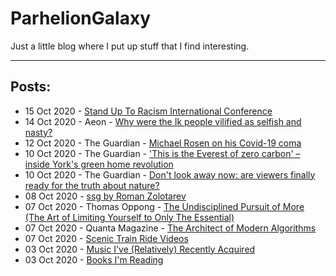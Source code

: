 # ParhelionGalaxy

Just a little blog where I put up stuff that I find interesting.

---

## Posts:
- 15 Oct 2020 - [Stand Up To Racism International Conference](https://www.eventbrite.co.uk/e/stand-up-to-racism-international-conference-tickets-119722971631)
- 14 Oct 2020 - Aeon - [Why were the Ik people vilified as selfish and nasty?](https://aeon.co/essays/why-were-the-ik-people-vilified-as-selfish-and-nasty)
- 12 Oct 2020 - The Guardian - [Michael Rosen on his Covid-19 coma](https://www.theguardian.com/books/2020/sep/30/michael-rosen-on-his-covid-19-coma-it-felt-like-a-pre-death-a-nothingness)
- 10 Oct 2020 - The Guardian - ['This is the Everest of zero carbon' – inside York's green home revolution](https://www.theguardian.com/artanddesign/2020/oct/04/everest-zero-carbon-inside-yorks-green-home-revolution)
- 10 Oct 2020 - The Guardian - [Don't look away now: are viewers finally ready for the truth about nature?](https://www.theguardian.com/environment/2020/sep/18/dont-look-away-now-are-viewers-finally-ready-for-the-truth-about-nature-aoe)
- 08 Oct 2020 - [ssg by Roman Zolotarev](2020-10-08-ssg5.html)
- 07 Oct 2020 - Thomas Oppong - [The Undisciplined Pursuit of More (The Art of Limiting Yourself to Only The Essential)](https://getpocket.com/explore/item/the-undisciplined-pursuit-of-more-the-art-of-limiting-yourself-to-only-the-essential)
- 07 Oct 2020 - Quanta Magazine - [The Architect of Modern Algorithms](https://www.quantamagazine.org/barbara-liskov-is-the-architect-of-modern-algorithms-20191120/)
- 07 Oct 2020 - [Scenic Train Ride Videos](2020-10-07-train-videos.html)
- 03 Oct 2020 - [Music I've (Relatively) Recently Acquired](2020-10-03-music.html)
- 03 Oct 2020 - [Books I'm Reading](2020-10-03-books.html)
